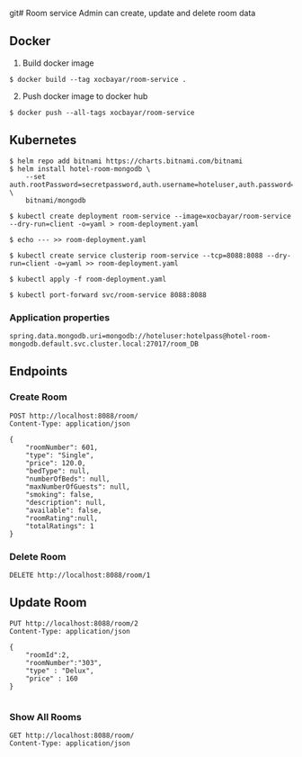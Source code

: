 git# Room service
Admin can create, update and delete room data

## Docker 

1. Build docker image
```
$ docker build --tag xocbayar/room-service .
```
2. Push docker image to docker hub
```
$ docker push --all-tags xocbayar/room-service
```

## Kubernetes
```
$ helm repo add bitnami https://charts.bitnami.com/bitnami
$ helm install hotel-room-mongodb \
    --set auth.rootPassword=secretpassword,auth.username=hoteluser,auth.password=hotelpass,auth.database=room_DB \
    bitnami/mongodb

$ kubectl create deployment room-service --image=xocbayar/room-service --dry-run=client -o=yaml > room-deployment.yaml 

$ echo --- >> room-deployment.yaml

$ kubectl create service clusterip room-service --tcp=8088:8088 --dry-run=client -o=yaml >> room-deployment.yaml

$ kubectl apply -f room-deployment.yaml

$ kubectl port-forward svc/room-service 8088:8088
```
### Application properties
```
spring.data.mongodb.uri=mongodb://hoteluser:hotelpass@hotel-room-mongodb.default.svc.cluster.local:27017/room_DB
```

## Endpoints
### Create Room

~~~
POST http://localhost:8088/room/
Content-Type: application/json

{
    "roomNumber": 601,
    "type": "Single",
    "price": 120.0,
    "bedType": null,
    "numberOfBeds": null,
    "maxNumberOfGuests": null,
    "smoking": false,
    "description": null,
    "available": false,
    "roomRating":null,
    "totalRatings": 1
}
~~~

### Delete Room
~~~
DELETE http://localhost:8088/room/1

~~~

## Update Room

~~~
PUT http://localhost:8088/room/2
Content-Type: application/json

{
    "roomId":2,
    "roomNumber":"303",
    "type" : "Delux",
    "price" : 160
}


~~~
### Show All Rooms
~~~
GET http://localhost:8088/room/
Content-Type: application/json
~~~
